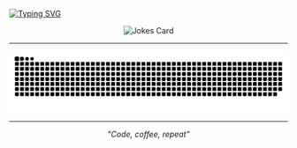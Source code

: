 [![Typing SVG](https://readme-typing-svg.demolab.com/?lines=Welcome;Glad+you're+here)](https://git.io/typing-svg)

<div align="center">
  
![Jokes Card](https://readme-jokes.vercel.app/api?hideBorder)

</div>

---

<picture>
  <source media="(prefers-color-scheme: dark)" srcset="https://raw.githubusercontent.com/platane/snk/output/github-contribution-grid-snake-dark.svg">
  <source media="(prefers-color-scheme: light)" srcset="https://raw.githubusercontent.com/platane/snk/output/github-contribution-grid-snake.svg">
  <img alt="github contribution grid snake animation" src="https://raw.githubusercontent.com/platane/snk/output/github-contribution-grid-snake.svg">
</picture>

---

<div align="center">
  
*"Code, coffee, repeat"*

</div>
